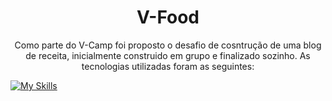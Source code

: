 <h1 align="center">V-Food</h1>

<p align="center">Como parte do V-Camp foi proposto o desafio de cosntrução de uma blog de receita, inicialmente construido em grupo e finalizado sozinho. As tecnologias utilizadas foram as seguintes:</p>

[![My Skills](https://skills.thijs.gg/icons?i=javascript,react,sass,figma&theme=light)](https://skills.thijs.gg)
